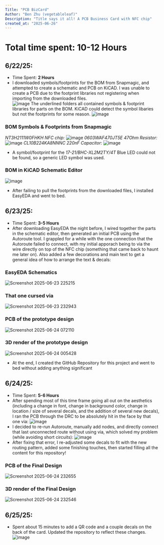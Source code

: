 ```yaml
---
Title: "PCB BizCard"
Author: "Ben Zhu (vegetableleaf)"
Description: "Title says it all! A PCB Business Card with NFC chip"
created_at: "2025-06-26"
---
```



# Total time spent: 10-12 Hours
## 6/22/25: 
- Time Spent: **2 Hours**
- I downloaded symbols/footprints for the BOM from Snapmagic, and attempted to create a schematic and PCB on KiCAD. I was unable to create a PCB due to the footprint libraries not registering when importing from the downloaded files.  
![image](https://github.com/user-attachments/assets/33f7fd63-b9b3-4d5c-b49d-5c1559e301ce)
The underlined folders all contained symbols & footprint libraries for parts on the BOM. KiCAD could detect the symbol libaries but not the footprints for some reason.
![image](https://github.com/user-attachments/assets/03af8a10-50c8-42bf-8bb3-b56d3f61d377)

### BOM Symbols & Footprints from Snapmagic
_NT3H2111W0FHKH NFC chip:_
![image](https://github.com/user-attachments/assets/ca3de108-977e-4da9-a54c-62099b7eeb35)
_0603WAF470JT5E 47Ohm Resistor:_ 
![image](https://github.com/user-attachments/assets/ae283788-45ca-4fec-9e61-d9f05e827f20)
_CL10B224KA8NNNC 220nF Capacitor:_
![image](https://github.com/user-attachments/assets/9c069510-5c3c-4d7f-b940-2dfaad27c2d3)

- A symbol/footprint for the _17-21/BHC-XL2M2TY/4T_ Blue LED could not be found, so a generic LED symbol was used.
### BOM in KiCAD Schematic Editor
![image](https://github.com/user-attachments/assets/00cb3fed-5fda-4e4a-9de0-4a3661680fc1)

- After failing to pull the footprints from the downloaded files, I installed EasyEDA and went to bed.

## 6/23/25:
- Time Spent: **3-5 Hours**
- After downloading EasyEDA the night before, I wired together the parts in the schematic editor, then generated an initial PCB using the Autoroute tool. I grappled for a while with the one connection that the Autoroute failed to connect, with my initial apporach being to via the wire directly on top of the NFC chip (something that came back to haunt me later on). Also added a few decorations and main text to get a general idea of how to arrange the text & decals:

### EasyEDA Schematics
![Screenshot 2025-06-23 225215](https://github.com/user-attachments/assets/9c3e801c-bbbd-4096-b1cc-8e0cfaaf1597)
 
### That one cursed via
![Screenshot 2025-06-23 232943](https://github.com/user-attachments/assets/24e8edee-c9c8-4916-9545-c7dd6119ad36)
 
### PCB of the prototype design
![Screenshot 2025-06-24 072110](https://github.com/user-attachments/assets/d915778a-6b78-4c81-b430-91839dc5ef28)

### 3D render of the prototype design
![Screenshot 2025-06-24 005428](https://github.com/user-attachments/assets/d618678b-63d5-4d86-9a13-10adca4263f3)

- At the end, I created the GitHub Repository for this project and went to bed without adding anything significant



## 6/24/25:
- Time Spent: **5-6 Hours**
- After spending most of this time frame going all out on the aesthetics (including a change in font, change in background color, change in location / size of several decals, and the addition of several new decals), I ran the PCB through the DRC to be absolutely hit in the face by that one via:
![image](https://github.com/user-attachments/assets/23d11111-48dc-46a0-8d7c-69381154944e)
- I decided to re-run Autoroute, manually add nodes, and directly connect that last unconnected route without using via, which solved my problem (while avoiding short circuits):
![image](https://github.com/user-attachments/assets/730ce38c-e040-4fd0-a9c4-2af95acf1b79)
- After fixing that error, I re-adjusted some decals to fit with the new routing pattern, added some finishing touches, then started filling all the content for this repository!


### PCB of the Final Design 
![Screenshot 2025-06-24 232655](https://github.com/user-attachments/assets/49c8a6a5-b96f-4fd4-b8d8-ed8cc2f53612)

### 3D render of the Final Design
![Screenshot 2025-06-24 232546](https://github.com/user-attachments/assets/64ebf17b-98b5-48d9-b0b2-f7ae0e143a45)




## 6/25/25:
- Spent about 15 minutes to add a QR code and a couple decals on the back of the card. Updated the repository to reflect these changes.
 ![image](https://github.com/user-attachments/assets/598515e3-6ef0-4f8a-864f-3420d096c7ab)





